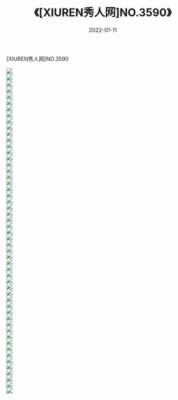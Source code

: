 ﻿---
layout: post
title:  《[XIUREN秀人网]NO.3590》
date:   2022-01-11
img: http://img.660000.xyz/Sharelink/秀人网/秀人网第04部分/[XIUREN秀人网]NO.3590/000.jpg
categories: [美女, 清纯, 唯美]
---

[XIUREN秀人网]NO.3590

 ![](http://img.660000.xyz/Sharelink/秀人网/秀人网第04部分/[XIUREN秀人网]NO.3590/001.jpg) <br>![](http://img.660000.xyz/Sharelink/秀人网/秀人网第04部分/[XIUREN秀人网]NO.3590/002.jpg) <br>![](http://img.660000.xyz/Sharelink/秀人网/秀人网第04部分/[XIUREN秀人网]NO.3590/003.jpg) <br>![](http://img.660000.xyz/Sharelink/秀人网/秀人网第04部分/[XIUREN秀人网]NO.3590/004.jpg) <br>![](http://img.660000.xyz/Sharelink/秀人网/秀人网第04部分/[XIUREN秀人网]NO.3590/005.jpg) <br>![](http://img.660000.xyz/Sharelink/秀人网/秀人网第04部分/[XIUREN秀人网]NO.3590/006.jpg) <br>![](http://img.660000.xyz/Sharelink/秀人网/秀人网第04部分/[XIUREN秀人网]NO.3590/007.jpg) <br>![](http://img.660000.xyz/Sharelink/秀人网/秀人网第04部分/[XIUREN秀人网]NO.3590/008.jpg) <br>![](http://img.660000.xyz/Sharelink/秀人网/秀人网第04部分/[XIUREN秀人网]NO.3590/009.jpg) <br>![](http://img.660000.xyz/Sharelink/秀人网/秀人网第04部分/[XIUREN秀人网]NO.3590/010.jpg) <br>![](http://img.660000.xyz/Sharelink/秀人网/秀人网第04部分/[XIUREN秀人网]NO.3590/011.jpg) <br>![](http://img.660000.xyz/Sharelink/秀人网/秀人网第04部分/[XIUREN秀人网]NO.3590/012.jpg) <br>![](http://img.660000.xyz/Sharelink/秀人网/秀人网第04部分/[XIUREN秀人网]NO.3590/013.jpg) <br>![](http://img.660000.xyz/Sharelink/秀人网/秀人网第04部分/[XIUREN秀人网]NO.3590/014.jpg) <br>![](http://img.660000.xyz/Sharelink/秀人网/秀人网第04部分/[XIUREN秀人网]NO.3590/015.jpg) <br>![](http://img.660000.xyz/Sharelink/秀人网/秀人网第04部分/[XIUREN秀人网]NO.3590/016.jpg) <br>![](http://img.660000.xyz/Sharelink/秀人网/秀人网第04部分/[XIUREN秀人网]NO.3590/017.jpg) <br>![](http://img.660000.xyz/Sharelink/秀人网/秀人网第04部分/[XIUREN秀人网]NO.3590/018.jpg) <br>![](http://img.660000.xyz/Sharelink/秀人网/秀人网第04部分/[XIUREN秀人网]NO.3590/019.jpg) <br>![](http://img.660000.xyz/Sharelink/秀人网/秀人网第04部分/[XIUREN秀人网]NO.3590/020.jpg) <br>![](http://img.660000.xyz/Sharelink/秀人网/秀人网第04部分/[XIUREN秀人网]NO.3590/021.jpg) <br>![](http://img.660000.xyz/Sharelink/秀人网/秀人网第04部分/[XIUREN秀人网]NO.3590/022.jpg) <br>![](http://img.660000.xyz/Sharelink/秀人网/秀人网第04部分/[XIUREN秀人网]NO.3590/023.jpg) <br>![](http://img.660000.xyz/Sharelink/秀人网/秀人网第04部分/[XIUREN秀人网]NO.3590/024.jpg) <br>![](http://img.660000.xyz/Sharelink/秀人网/秀人网第04部分/[XIUREN秀人网]NO.3590/025.jpg) <br>![](http://img.660000.xyz/Sharelink/秀人网/秀人网第04部分/[XIUREN秀人网]NO.3590/026.jpg) <br>![](http://img.660000.xyz/Sharelink/秀人网/秀人网第04部分/[XIUREN秀人网]NO.3590/027.jpg) <br>![](http://img.660000.xyz/Sharelink/秀人网/秀人网第04部分/[XIUREN秀人网]NO.3590/028.jpg) <br>![](http://img.660000.xyz/Sharelink/秀人网/秀人网第04部分/[XIUREN秀人网]NO.3590/029.jpg) <br>![](http://img.660000.xyz/Sharelink/秀人网/秀人网第04部分/[XIUREN秀人网]NO.3590/030.jpg) <br>![](http://img.660000.xyz/Sharelink/秀人网/秀人网第04部分/[XIUREN秀人网]NO.3590/031.jpg) <br>![](http://img.660000.xyz/Sharelink/秀人网/秀人网第04部分/[XIUREN秀人网]NO.3590/032.jpg) <br>![](http://img.660000.xyz/Sharelink/秀人网/秀人网第04部分/[XIUREN秀人网]NO.3590/033.jpg) <br>![](http://img.660000.xyz/Sharelink/秀人网/秀人网第04部分/[XIUREN秀人网]NO.3590/034.jpg) <br>![](http://img.660000.xyz/Sharelink/秀人网/秀人网第04部分/[XIUREN秀人网]NO.3590/035.jpg) <br>![](http://img.660000.xyz/Sharelink/秀人网/秀人网第04部分/[XIUREN秀人网]NO.3590/036.jpg) <br>![](http://img.660000.xyz/Sharelink/秀人网/秀人网第04部分/[XIUREN秀人网]NO.3590/037.jpg) <br>![](http://img.660000.xyz/Sharelink/秀人网/秀人网第04部分/[XIUREN秀人网]NO.3590/038.jpg) <br>![](http://img.660000.xyz/Sharelink/秀人网/秀人网第04部分/[XIUREN秀人网]NO.3590/039.jpg) <br>![](http://img.660000.xyz/Sharelink/秀人网/秀人网第04部分/[XIUREN秀人网]NO.3590/040.jpg) <br>![](http://img.660000.xyz/Sharelink/秀人网/秀人网第04部分/[XIUREN秀人网]NO.3590/041.jpg) <br>![](http://img.660000.xyz/Sharelink/秀人网/秀人网第04部分/[XIUREN秀人网]NO.3590/042.jpg) <br>![](http://img.660000.xyz/Sharelink/秀人网/秀人网第04部分/[XIUREN秀人网]NO.3590/043.jpg) <br>![](http://img.660000.xyz/Sharelink/秀人网/秀人网第04部分/[XIUREN秀人网]NO.3590/044.jpg) <br>![](http://img.660000.xyz/Sharelink/秀人网/秀人网第04部分/[XIUREN秀人网]NO.3590/045.jpg) <br>![](http://img.660000.xyz/Sharelink/秀人网/秀人网第04部分/[XIUREN秀人网]NO.3590/046.jpg) <br>![](http://img.660000.xyz/Sharelink/秀人网/秀人网第04部分/[XIUREN秀人网]NO.3590/047.jpg) <br>![](http://img.660000.xyz/Sharelink/秀人网/秀人网第04部分/[XIUREN秀人网]NO.3590/048.jpg) <br>![](http://img.660000.xyz/Sharelink/秀人网/秀人网第04部分/[XIUREN秀人网]NO.3590/049.jpg) <br>![](http://img.660000.xyz/Sharelink/秀人网/秀人网第04部分/[XIUREN秀人网]NO.3590/050.jpg) <br>![](http://img.660000.xyz/Sharelink/秀人网/秀人网第04部分/[XIUREN秀人网]NO.3590/051.jpg) <br>![](http://img.660000.xyz/Sharelink/秀人网/秀人网第04部分/[XIUREN秀人网]NO.3590/052.jpg) <br>![](http://img.660000.xyz/Sharelink/秀人网/秀人网第04部分/[XIUREN秀人网]NO.3590/053.jpg) <br>